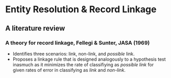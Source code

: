 # Entity Resolution & Record Linkage
## A literature review

### A theory for record linkage, Fellegi & Sunter, JASA (1969)

* Identifies three scenarios: link, non-link, and _possible_ link.
* Proposes a linkage rule that is designed analogously to a hypothesis test inasmuch as it minimizes the rate of classifiying as _possible link_ for given rates of error in classifying as _link_ and _non-link_.
